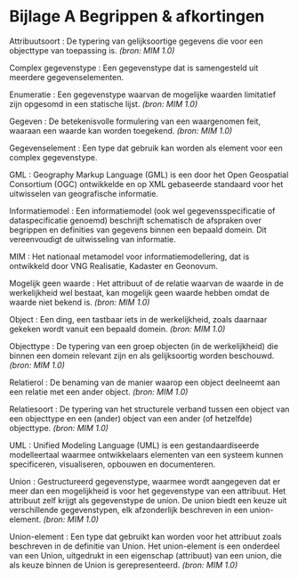 # Bijlage A Begrippen & afkortingen

Attribuutsoort
: De typering van gelijksoortige gegevens die voor een objecttype van toepassing is. _(bron: MIM 1.0)_

Complex gegevenstype
: Een gegevenstype dat is samengesteld uit meerdere gegevenselementen.

Enumeratie
: Een gegevenstype waarvan de mogelijke waarden limitatief zijn opgesomd in een statische lijst. _(bron: MIM 1.0)_

Gegeven
: De betekenisvolle formulering van een waargenomen feit, waaraan een waarde kan worden toegekend. _(bron: MIM 1.0)_

Gegevenselement
: Een type dat gebruik kan worden als element voor een complex gegevenstype.

GML
: Geography Markup Language (GML) is een door het Open Geospatial Consortium (OGC) ontwikkelde en op XML gebaseerde standaard voor het uitwisselen van geografische informatie.

Informatiemodel
: Een informatiemodel (ook wel gegevensspecificatie of dataspecificatie genoemd) beschrijft schematisch de afspraken over begrippen en definities van gegevens binnen een bepaald domein. Dit vereenvoudigt de uitwisseling van informatie.

MIM
: Het nationaal metamodel voor informatiemodellering, dat is ontwikkeld door VNG Realisatie, Kadaster en Geonovum.

Mogelijk geen waarde
: Het attribuut of de relatie waarvan de waarde in de werkelijkheid wel bestaat, kan mogelijk geen waarde hebben omdat de waarde niet bekend is. _(bron: MIM 1.0)_

Object
: Een ding, een tastbaar iets in de werkelijkheid, zoals daarnaar gekeken wordt vanuit een bepaald domein. _(bron: MIM 1.0)_

Objecttype
: De typering van een groep objecten (in de werkelijkheid) die binnen een domein relevant zijn en als gelijksoortig worden beschouwd. _(bron: MIM 1.0)_

Relatierol
: De benaming van de manier waarop een object deelneemt aan een relatie met een ander object. _(bron: MIM 1.0)_

Relatiesoort
: De typering van het structurele verband tussen een object van een objecttype en een (ander) object van een ander (of hetzelfde) objecttype. _(bron: MIM 1.0)_

UML
: Unified Modeling Language (UML) is een gestandaardiseerde modelleertaal waarmee ontwikkelaars elementen van een systeem kunnen specificeren, visualiseren, opbouwen en documenteren.

Union
: Gestructureerd gegevenstype, waarmee wordt aangegeven dat er meer dan een mogelijkheid is voor het gegevenstype van een attribuut. Het attribuut zelf krijgt als gegevenstype de union. De union biedt een keuze uit verschillende gegevenstypen, elk afzonderlijk beschreven in een union-element. _(bron: MIM 1.0)_

Union-element
: Een type dat gebruikt kan worden voor het attribuut zoals beschreven in de definitie van Union. Het union-element is een onderdeel van een Union, uitgedrukt in een eigenschap (attribuut) van een union, die als keuze binnen de Union is gerepresenteerd. _(bron: MIM 1.0)_
